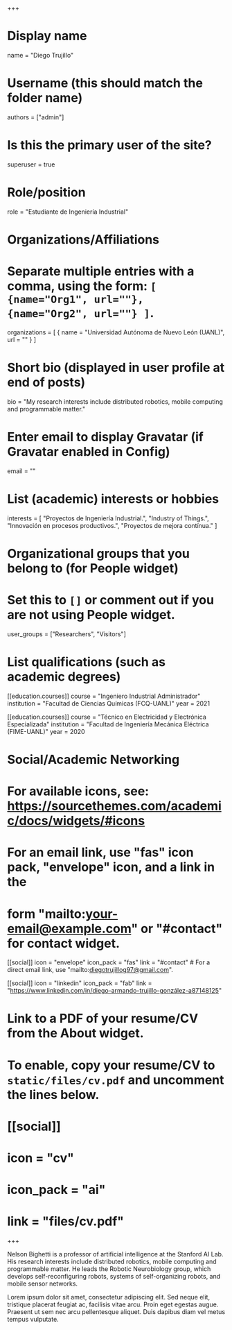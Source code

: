 +++
# Display name
name = "Diego Trujillo"

# Username (this should match the folder name)
authors = ["admin"]

# Is this the primary user of the site?
superuser = true

# Role/position
role = "Estudiante de Ingeniería Industrial"

# Organizations/Affiliations
#   Separate multiple entries with a comma, using the form: `[ {name="Org1", url=""}, {name="Org2", url=""} ]`.
organizations = [ { name = "Universidad Autónoma de Nuevo León (UANL)", url = "" } ]

# Short bio (displayed in user profile at end of posts)
bio = "My research interests include distributed robotics, mobile computing and programmable matter."

# Enter email to display Gravatar (if Gravatar enabled in Config)
email = ""

# List (academic) interests or hobbies
interests = [
  "Proyectos de Ingeniería Industrial.",
  "Industry of Things.",
  "Innovación en procesos productivos.",
  "Proyectos de mejora contínua."
]

# Organizational groups that you belong to (for People widget)
#   Set this to `[]` or comment out if you are not using People widget.
user_groups = ["Researchers", "Visitors"]

# List qualifications (such as academic degrees)
[[education.courses]]
  course = "Ingeniero Industrial Administrador"
  institution = "Facultad de Ciencias Químicas (FCQ-UANL)"
  year = 2021

[[education.courses]]
  course = "Técnico en Electricidad y Electrónica Especializada"
  institution = "Facultad de Ingeniería Mecánica Eléctrica (FIME-UANL)"
  year = 2020

# Social/Academic Networking
# For available icons, see: https://sourcethemes.com/academic/docs/widgets/#icons
#   For an email link, use "fas" icon pack, "envelope" icon, and a link in the
#   form "mailto:your-email@example.com" or "#contact" for contact widget.

[[social]]
  icon = "envelope"
  icon_pack = "fas"
  link = "#contact"  # For a direct email link, use "mailto:diegotrujillog97@gmail.com".

[[social]]
  icon = "linkedin"
  icon_pack = "fab"
  link = "https://www.linkedin.com/in/diego-armando-trujillo-gonzález-a87148125"

# Link to a PDF of your resume/CV from the About widget.
# To enable, copy your resume/CV to `static/files/cv.pdf` and uncomment the lines below.
# [[social]]
#   icon = "cv"
#   icon_pack = "ai"
#   link = "files/cv.pdf"

+++

Nelson Bighetti is a professor of artificial intelligence at the Stanford AI Lab. His research interests include distributed robotics, mobile computing and programmable matter. He leads the Robotic Neurobiology group, which develops self-reconfiguring robots, systems of self-organizing robots, and mobile sensor networks.

Lorem ipsum dolor sit amet, consectetur adipiscing elit. Sed neque elit, tristique placerat feugiat ac, facilisis vitae arcu. Proin eget egestas augue. Praesent ut sem nec arcu pellentesque aliquet. Duis dapibus diam vel metus tempus vulputate. 

